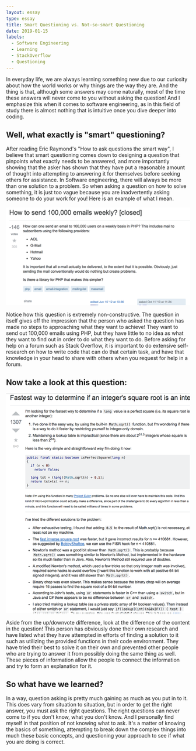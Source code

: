```yaml
---
layout: essay
type: essay
title: Smart Questioning vs. Not-so-smart Questioning
date: 2019-01-15
labels:
  - Software Engineering
  - Learning
  - StackOverflow
  - Questioning
---
```


In everyday life, we are always learning something new due to our curiosity about how the world works or why things are the way they are. And the thing is that, although some answers may come naturally, most of the time these answers will never come to you without asking the question! And I emphasize this when it comes to software engineering, as in this field of study there is almost nothing that is intuitive once you dive deeper into coding.

## Well, what exactly is "smart" questioning?

After reading Eric Raymond's "How to ask questions the smart way", I believe that smart questioning comes down to designing a question that pinpoints what exactly needs to be answered, and more importantly showing that the asker has shown that they have put a reasonable amount of thought into attempting to answering it for themselves before seeking others for assistance. In Software engineering, there will always be more than one solution to a problem. So when asking a question on how to solve something, it is just too vague because you are inadvertently asking someone to do your work for you! Here is an example of what I mean.

<img class="ui medium left floated image" src="../images/badquestion.png">

Notice how this question is extremely non-constructive. The question in itself gives off the impression that the person who asked the question has made no steps to approaching what they want to achieve! They want to send out 100,000 emails using PHP, but they have little to no idea as what they want to find out in order to do what they want to do. Before asking for help on a forum such as Stack Overflow, it is important to do extensive self-research on how to write code that can do that certain task, and have that knowledge in your head to share with others when you request for help in a forum. 

## Now take a look at this question:

<img class="ui medium left floated image" src="../images/goodquestion.png">

Aside from the up/downvote difference, look at the difference of the content in the question! This person has obviously done their own research and have listed what they have attempted in efforts of finding a solution to it such as utilizing the provided functions in their code environment. They have tried their best to solve it on their own and prevented other people who are trying to answer it from possibly doing the same thing as well. These pieces of information allow the people to connect the information and try to form an explanation for it. 

## So what have we learned?

In a way, question asking is pretty much gaining as much as you put in to it. This does vary from situation to situation, but in order to get the right answer, you must ask the right questions. The right questions can never come to if you don't know, what you don't know. And I personally find myself in that position of not knowing what to ask. It's a matter of knowing the basics of something, attempting to break down the complex things into much these basic concepts, and questioning your approach to see if what you are doing is correct.


